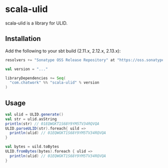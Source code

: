 # scala-ulid

scala-ulid is a library for ULID.

## Installation

Add the following to your sbt build (2.11.x, 2.12.x, 2.13.x):

```scala
resolvers += "Sonatype OSS Release Repository" at "https://oss.sonatype.org/content/repositories/releases/"

val version = "..."

libraryDependencies += Seq(
  "com.chatwork" %% "scala-ulid" % version
)
```

## Usage

```scala
val ulid = ULID.generate()
val str = ulid.asString
println(str) // 01EQWGKT1S68Y9YM5TV34RQVQA
ULID.parseULID(str).foreach{ uild =>
  println(ulid) // 01EQWGKT1S68Y9YM5TV34RQVQA
}

val bytes = uild.toBytes
ULID.fromBytes(bytes).foreach { ulid =>
  println(ulid) // 01EQWGKT1S68Y9YM5TV34RQVQA
}
```

